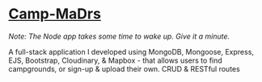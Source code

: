 # [Camp-MaDrs](https://campmadrs.onrender.com/)
*Note: The Node app takes some time to wake up. Give it a minute.*

A full-stack application I developed using MongoDB, Mongoose, Express, EJS, Bootstrap, Cloudinary, & Mapbox - that allows users to find campgrounds, or sign-up & upload their own. CRUD &amp; RESTful routes
